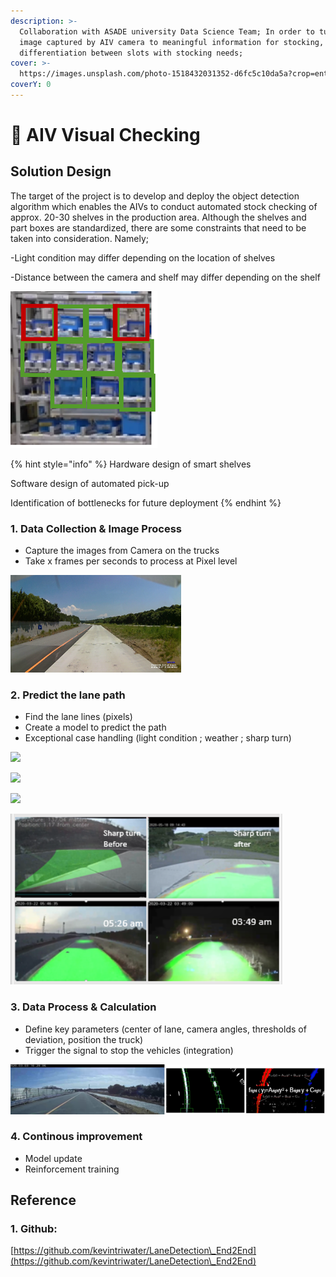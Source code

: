 ```yaml
---
description: >-
  Collaboration with ASADE university Data Science Team; In order to turn the
  image captured by AIV camera to meaningful information for stocking,
  differentiation between slots with stocking needs;
cover: >-
  https://images.unsplash.com/photo-1518432031352-d6fc5c10da5a?crop=entropy&cs=srgb&fm=jpg&ixid=MnwxOTcwMjR8MHwxfHNlYXJjaHw1fHxhdXRvbWF0aW9ufGVufDB8fHx8MTY0OTgyMDQ0Ng&ixlib=rb-1.2.1&q=85
coverY: 0
---
```


# 🤖 AIV Visual Checking

## Solution Design

The target of the project is to develop and deploy the object detection algorithm which enables the AIVs to conduct automated stock checking of approx. 20-30 shelves in the production area. Although the shelves and part boxes are standardized, there are some constraints that need to be taken into consideration. Namely;

\-Light condition may differ depending on the location of shelves

\-Distance between the camera and shelf may differ depending on the shelf

![](<../.gitbook/assets/image (4).png>)

{% hint style="info" %}
Hardware design of smart shelves

Software design of automated pick-up&#x20;

Identification of bottlenecks for future deployment&#x20;
{% endhint %}

### 1. Data Collection & Image Process

* Capture the images from Camera on the trucks
* Take x frames per seconds to process at Pixel level

![](<../.gitbook/assets/image (1).png>)

### 2. Predict the lane path

* Find the lane lines (pixels)
* Create a model to predict the path
* Exceptional case handling (light condition ;  weather ; sharp turn)

![](../.gitbook/assets/1\_8Ad83Bjglm4UbyekDSpUXw.png)

![](../.gitbook/assets/1\_Jtis7YWHs6FdRtWQrQjA-A.jpeg)

![](../.gitbook/assets/1\_UXc1hiGAOs4t2i1F6iVVMQ.jpeg)

![](<../.gitbook/assets/image (2) (1).png>)

### 3. Data Process & Calculation&#x20;

* Define key parameters (center of lane, camera angles, thresholds of deviation, position the truck)
* Trigger the signal to stop the vehicles (integration)

![](<../.gitbook/assets/image (3).png>)

### 4. Continous improvement

* Model update
* Reinforcement training

## Reference

### 1. Github:

&#x20;     [https://github.com/kevintriwater/LaneDetection\_End2End](https://github.com/kevintriwater/LaneDetection\_End2End)
